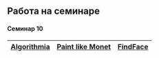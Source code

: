 ## Работа на семинаре
#### Cеминар 10


[Algorithmia](https://github.com/annak11/work1/blob/master/pic/2017-11-14_11-40-33.png)|[Paint like Monet](https://github.com/annak11/work1/blob/master/pic/2017-11-14_11-42-18.png)|[FindFace](https://github.com/annak11/work1/blob/master/pic/2017-11-14_11-42-46.png)
---|---|---

